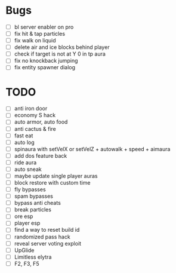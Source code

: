 # Bugs
- [ ] bl server enabler on pro
- [ ] fix hit & tap particles
- [ ] fix walk on liquid
- [ ] delete air and ice blocks behind player
- [ ] check if target is not at Y 0 in tp aura
- [ ] fix no knockback jumping
- [ ] fix entity spawner dialog

# TODO
- [ ] anti iron door
- [ ] economy S hack
- [ ] auto armor, auto food
- [ ] anti cactus & fire
- [ ] fast eat
- [ ] auto log
- [ ] spinaura with setVelX or setVelZ + autowalk + speed + aimaura
- [ ] add dos feature back
- [ ] ride aura
- [ ] auto sneak
- [ ] maybe update single player auras
- [ ] block restore with custom time
- [ ] fly bypasses
- [ ] spam bypasses
- [ ] bypass anti cheats
- [ ] break particles
- [ ] ore esp
- [ ] player esp
- [ ] find a way to reset build id
- [ ] randomized pass hack
- [ ] reveal server voting exploit
- [ ] UpGlide
- [ ] Limitless elytra
- [ ] F2, F3, F5
